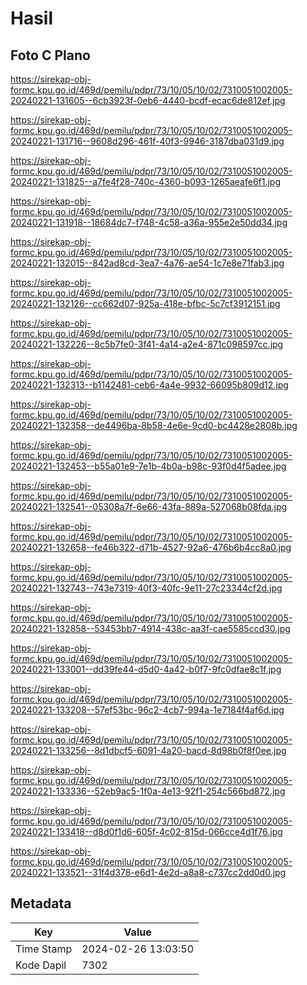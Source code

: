 # Hasil

## Foto C Plano

https://sirekap-obj-formc.kpu.go.id/469d/pemilu/pdpr/73/10/05/10/02/7310051002005-20240221-131605--6cb3923f-0eb6-4440-bcdf-ecac6de812ef.jpg

https://sirekap-obj-formc.kpu.go.id/469d/pemilu/pdpr/73/10/05/10/02/7310051002005-20240221-131716--9608d296-461f-40f3-9946-3187dba031d9.jpg

https://sirekap-obj-formc.kpu.go.id/469d/pemilu/pdpr/73/10/05/10/02/7310051002005-20240221-131825--a7fe4f28-740c-4360-b093-1265aeafe6f1.jpg

https://sirekap-obj-formc.kpu.go.id/469d/pemilu/pdpr/73/10/05/10/02/7310051002005-20240221-131918--18684dc7-f748-4c58-a36a-955e2e50dd34.jpg

https://sirekap-obj-formc.kpu.go.id/469d/pemilu/pdpr/73/10/05/10/02/7310051002005-20240221-132015--842ad8cd-3ea7-4a76-ae54-1c7e8e71fab3.jpg

https://sirekap-obj-formc.kpu.go.id/469d/pemilu/pdpr/73/10/05/10/02/7310051002005-20240221-132126--cc662d07-925a-418e-bfbc-5c7cf3912151.jpg

https://sirekap-obj-formc.kpu.go.id/469d/pemilu/pdpr/73/10/05/10/02/7310051002005-20240221-132226--8c5b7fe0-3f41-4a14-a2e4-871c098597cc.jpg

https://sirekap-obj-formc.kpu.go.id/469d/pemilu/pdpr/73/10/05/10/02/7310051002005-20240221-132313--b1142481-ceb6-4a4e-9932-66095b809d12.jpg

https://sirekap-obj-formc.kpu.go.id/469d/pemilu/pdpr/73/10/05/10/02/7310051002005-20240221-132358--de4496ba-8b58-4e6e-9cd0-bc4428e2808b.jpg

https://sirekap-obj-formc.kpu.go.id/469d/pemilu/pdpr/73/10/05/10/02/7310051002005-20240221-132453--b55a01e9-7e1b-4b0a-b98c-93f0d4f5adee.jpg

https://sirekap-obj-formc.kpu.go.id/469d/pemilu/pdpr/73/10/05/10/02/7310051002005-20240221-132541--05308a7f-6e66-43fa-889a-527068b08fda.jpg

https://sirekap-obj-formc.kpu.go.id/469d/pemilu/pdpr/73/10/05/10/02/7310051002005-20240221-132658--fe46b322-d71b-4527-92a6-476b6b4cc8a0.jpg

https://sirekap-obj-formc.kpu.go.id/469d/pemilu/pdpr/73/10/05/10/02/7310051002005-20240221-132743--743e7319-40f3-40fc-9e11-27c23344cf2d.jpg

https://sirekap-obj-formc.kpu.go.id/469d/pemilu/pdpr/73/10/05/10/02/7310051002005-20240221-132858--53453bb7-4914-438c-aa3f-cae5585ccd30.jpg

https://sirekap-obj-formc.kpu.go.id/469d/pemilu/pdpr/73/10/05/10/02/7310051002005-20240221-133001--dd39fe44-d5d0-4a42-b0f7-9fc0dfae8c1f.jpg

https://sirekap-obj-formc.kpu.go.id/469d/pemilu/pdpr/73/10/05/10/02/7310051002005-20240221-133208--57ef53bc-96c2-4cb7-994a-1e7184f4af6d.jpg

https://sirekap-obj-formc.kpu.go.id/469d/pemilu/pdpr/73/10/05/10/02/7310051002005-20240221-133256--8d1dbcf5-6091-4a20-bacd-8d98b0f8f0ee.jpg

https://sirekap-obj-formc.kpu.go.id/469d/pemilu/pdpr/73/10/05/10/02/7310051002005-20240221-133336--52eb9ac5-1f0a-4e13-92f1-254c566bd872.jpg

https://sirekap-obj-formc.kpu.go.id/469d/pemilu/pdpr/73/10/05/10/02/7310051002005-20240221-133418--d8d0f1d6-605f-4c02-815d-066cce4d1f76.jpg

https://sirekap-obj-formc.kpu.go.id/469d/pemilu/pdpr/73/10/05/10/02/7310051002005-20240221-133521--31f4d378-e6d1-4e2d-a8a8-c737cc2dd0d0.jpg


## Metadata

| Key        | Value               |
| ---------- | ------------------- |
| Time Stamp | 2024-02-26 13:03:50 |
| Kode Dapil | 7302                |



